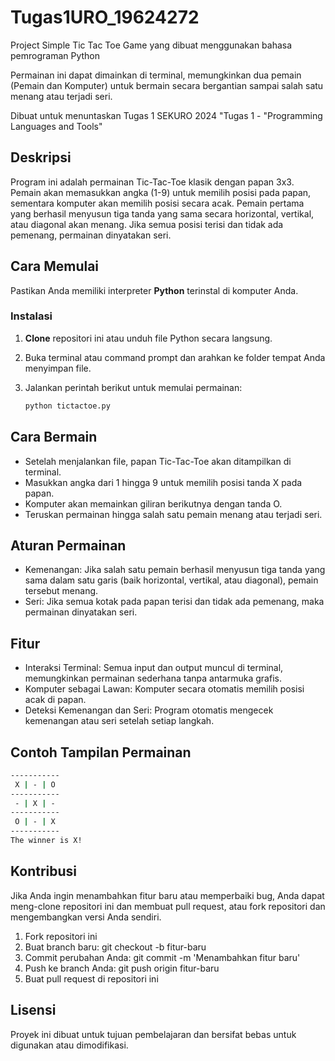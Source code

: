 # Tugas1URO_19624272
Project Simple Tic Tac Toe Game yang dibuat menggunakan bahasa pemrograman Python

Permainan ini dapat dimainkan di terminal, memungkinkan dua pemain (Pemain dan Komputer) untuk bermain secara bergantian sampai salah satu menang atau terjadi seri.

Dibuat untuk menuntaskan Tugas 1 SEKURO 2024 "Tugas 1 - "Programming Languages and Tools"

## Deskripsi

Program ini adalah permainan Tic-Tac-Toe klasik dengan papan 3x3. Pemain akan memasukkan angka (1-9) untuk memilih posisi pada papan, sementara komputer akan memilih posisi secara acak. Pemain pertama yang berhasil menyusun tiga tanda yang sama secara horizontal, vertikal, atau diagonal akan menang. Jika semua posisi terisi dan tidak ada pemenang, permainan dinyatakan seri.

## Cara Memulai

Pastikan Anda memiliki interpreter **Python** terinstal di komputer Anda. 

### Instalasi

1. **Clone** repositori ini atau unduh file Python secara langsung.
2. Buka terminal atau command prompt dan arahkan ke folder tempat Anda menyimpan file.
3. Jalankan perintah berikut untuk memulai permainan:

   ```bash
   python tictactoe.py

## Cara Bermain
  - Setelah menjalankan file, papan Tic-Tac-Toe akan ditampilkan di terminal.
  - Masukkan angka dari 1 hingga 9 untuk memilih posisi tanda X pada papan.
  - Komputer akan memainkan giliran berikutnya dengan tanda O.
  - Teruskan permainan hingga salah satu pemain menang atau terjadi seri.

## Aturan Permainan
  - Kemenangan: Jika salah satu pemain berhasil menyusun tiga tanda yang sama dalam satu garis (baik horizontal, vertikal, atau diagonal), pemain tersebut menang.
  - Seri: Jika semua kotak pada papan terisi dan tidak ada pemenang, maka permainan dinyatakan seri.

## Fitur
  - Interaksi Terminal: Semua input dan output muncul di terminal, memungkinkan permainan sederhana tanpa antarmuka grafis.
  - Komputer sebagai Lawan: Komputer secara otomatis memilih posisi acak di papan.
  - Deteksi Kemenangan dan Seri: Program otomatis mengecek kemenangan atau seri setelah setiap langkah.

## Contoh Tampilan Permainan
  ```bash
  -----------
   X | - | O
  -----------
   - | X | -
  -----------
   O | - | X
  -----------
  The winner is X!
```
## Kontribusi
Jika Anda ingin menambahkan fitur baru atau memperbaiki bug, Anda dapat meng-clone repositori ini dan membuat pull request, atau fork repositori dan mengembangkan versi Anda sendiri.
  1. Fork repositori ini
  2. Buat branch baru: git checkout -b fitur-baru
  3. Commit perubahan Anda: git commit -m 'Menambahkan fitur baru'
  4. Push ke branch Anda: git push origin fitur-baru
  5. Buat pull request di repositori ini

## Lisensi
Proyek ini dibuat untuk tujuan pembelajaran dan bersifat bebas untuk digunakan atau dimodifikasi.
